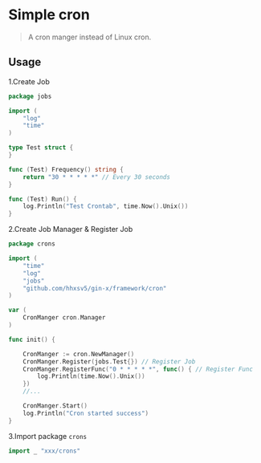 # Simple cron
> A cron manger instead of Linux cron.

## Usage

1.Create Job

```Go
package jobs

import (
	"log"
	"time"
)

type Test struct {
}

func (Test) Frequency() string {
	return "30 * * * * *" // Every 30 seconds
}

func (Test) Run() {
	log.Println("Test Crontab", time.Now().Unix())
}
```

2.Create Job Manager & Register Job

```Go
package crons

import (
	"time"
	"log"
	"jobs"
	"github.com/hhxsv5/gin-x/framework/cron"
)

var (
	CronManger cron.Manager
)

func init() {

	CronManger := cron.NewManager()
	CronManger.Register(jobs.Test{}) // Register Job
	CronManger.RegisterFunc("0 * * * * *", func() { // Register Func
		log.Println(time.Now().Unix())
	})
	//...

	CronManger.Start()
	log.Println("Cron started success")
}
```

3.Import package `crons`

```Go
import _ "xxx/crons"
```